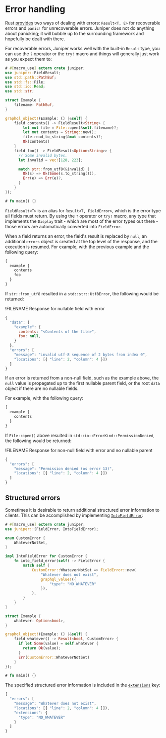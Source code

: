 # Error handling

Rust
[provides](https://doc.rust-lang.org/book/second-edition/ch09-00-error-handling.html)
two ways of dealing with errors: `Result<T, E>` for recoverable errors and
`panic!` for unrecoverable errors. Juniper does not do anything about panicking;
it will bubble up to the surrounding framework and hopefully be dealt with
there.

For recoverable errors, Juniper works well with the built-in `Result` type, you
can use the `?` operator or the `try!` macro and things will generally just work
as you expect them to:

```rust
# #[macro_use] extern crate juniper;
use juniper::FieldResult;
use std::path::PathBuf;
use std::fs::File;
use std::io::Read;
use std::str;

struct Example {
    filename: PathBuf,
}

graphql_object!(Example: () |&self| {
    field contents() -> FieldResult<String> {
        let mut file = File::open(&self.filename)?;
        let mut contents = String::new();
        file.read_to_string(&mut contents)?;
        Ok(contents)
    }
    field foo() -> FieldResult<Option<String>> {
      // Some invalid bytes.
      let invalid = vec![128, 223];

      match str::from_utf8(&invalid) {
        Ok(s) => Ok(Some(s.to_string())),
        Err(e) => Err(e)?,
      }
    }
});

# fn main() {}
```

`FieldResult<T>` is an alias for `Result<T, FieldError>`, which is the error
type all fields must return. By using the `?` operator or `try!` macro, any type
that implements the `Display` trait - which are most of the error types out
there - those errors are automatically converted into `FieldError`.

When a field returns an error, the field's result is replaced by `null`, an
additional `errors` object is created at the top level of the response, and the
execution is resumed. For example, with the previous example and the following
query:

```graphql
{
  example {
    contents
    foo
  }
}
```

If `str::from_utf8` resulted in a `std::str::Utf8Error`, the following would be
returned:

!FILENAME Response for nullable field with error

```js
{
  "data": {
    "example": {
      contents: "<Contents of the file>",
      foo: null,
    }
  },
  "errors": [
    "message": "invalid utf-8 sequence of 2 bytes from index 0",
    "locations": [{ "line": 2, "column": 4 }])
  ]
}
```

If an error is returned from a non-null field, such as the
example above, the `null` value is propagated up to the first nullable parent
field, or the root `data` object if there are no nullable fields.

For example, with the following query:

```graphql
{
  example {
    contents
  }
}
```

If `File::open()` above resulted in `std::io::ErrorKind::PermissionDenied`, the
following would be returned:

!FILENAME Response for non-null field with error and no nullable parent

```js
{
  "errors": [
    "message": "Permission denied (os error 13)",
    "locations": [{ "line": 2, "column": 4 }])
  ]
}
```

## Structured errors

Sometimes it is desirable to return additional structured error information
to clients. This can be accomplished by implementing [`IntoFieldError`](https://docs.rs/juniper/latest/juniper/trait.IntoFieldError.html):

```rust
# #[macro_use] extern crate juniper;
use juniper::{FieldError, IntoFieldError};

enum CustomError {
    WhateverNotSet,
}

impl IntoFieldError for CustomError {
    fn into_field_error(self) -> FieldError {
        match self {
            CustomError::WhateverNotSet => FieldError::new(
                "Whatever does not exist",
                graphql_value!({
                    "type": "NO_WHATEVER"
                }),
            ),
        }
    }
}

struct Example {
    whatever: Option<bool>,
}

graphql_object!(Example: () |&self| {
    field whatever() -> Result<bool, CustomError> {
      if let Some(value) = self.whatever {
        return Ok(value);
      }
      Err(CustomError::WhateverNotSet)
    }
});

# fn main() {}
```

The specified structured error information is included in the [`extensions`](https://facebook.github.io/graphql/June2018/#sec-Errors) key:

```js
{
  "errors": [
    "message": "Whatever does not exist",
    "locations": [{ "line": 2, "column": 4 }]),
    "extensions": {
      "type": "NO_WHATEVER"
    }
  ]
}
```
